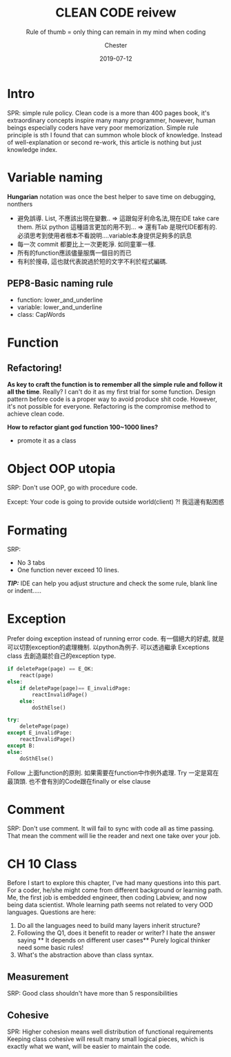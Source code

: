 ﻿---
layout:     post
title:      CLEAN CODE reivew
subtitle:   Rule of thumb = only thing can remain in my mind when coding
date:       2019-07-12
author:    Chester
catalog: true
tags:

---
# Intro
SPR: simple rule policy. 
Clean code is a more than 400 pages book, it's extraordinary concepts inspire many many programmer, however, human beings especially coders have very poor memorization. Simple rule principle is sth I found that can summon whole block of knowledge. Instead of well-explanation or second re-work, this article is nothing but just knowledge index. 


# Variable naming
**Hungarian** notation was once the best helper to save time on debugging, nonthers 

- 避免誤導. List, 不應該出現在變數..
	=> 這跟匈牙利命名法,現在IDE take care them. 所以 python 這種語言更加的用不到...
	=> 還有Tab 是現代IDE都有的. 必須思考到使用者根本不看說明....variable本身提供足夠多的訊息
- 每一次 commit 都要比上一次更乾淨.  如同童軍一樣.
- 所有的function應該儘量服膺一個目的而已
- 有利於搜尋,  這也就代表說過於短的文字不利於程式編碼.


## PEP8-Basic naming rule
- function: lower_and_underline
- variable: lower_and_underline
- class: CapWords




# Function
## Refactoring! 
**As key to craft the function is to remember all the simple rule and follow it all the time**. Really? 
I can't do it as my first trial for some function. Design pattern before code is a proper way to avoid produce shit code. However, it's not possible for everyone. Refactoring is the compromise method to achieve clean code. 

**How to refactor giant god function 100~1000 lines?**
- promote it as a class

# Object OOP utopia
SRP:
Don't use OOP, go with procedure code.

Except:
Your code is going to provide outside world(client) ?! 我這邊有點困惑


# Formating
SRP:
- No 3 tabs
- One function never exceed 10 lines.

***TIP:*** IDE can help you adjust structure and check the some rule, blank line or indent.....

# Exception
Prefer doing exception instead of running error code. 有一個絕大的好處, 就是可以切割exception的處理機制. 以python為例子.  可以透過繼承 Exceptions class 去創造屬於自己的exception type. 
```python
if deletePage(page) == E_OK:
	react(page)
else:
	if deletePage(page)== E_invalidPage:
		reactInvalidPage()
	else:
		doSthElse()

try:
	deletePage(page)
except E_invalidPage:
	reactInvalidPage()
except B:
else:
	doSthElse()
```

Follow 上面function的原則. 如果需要在function中作例外處理.  Try 一定是寫在最頂頭.  也不會有別的Code跟在finally or else clause

# Comment
SRP:
Don't use comment. It will fail to sync with code all as time passing. That mean the comment will lie the reader and next one take over your job.

# CH 10 Class
Before I start to explore this chapter, I've had many questions into this part. For a coder, he/she might come from different background or learning path. Me, the first job is embedded engineer, then coding Labview, and now being data scientist. Whole learning path seems not related to very OOD languages. 
Questions are here:
1. Do all the languages need to build many layers inherit structure?
2. Following the Q1, does it benefit to reader or writer? I hate the answer saying ** It depends on different user cases** Purely logical thinker need some basic rules!
3. What's the abstraction above than class syntax. 

## Measurement
SRP: Good class shouldn't have more than 5 responsibilities

## Cohesive
SPR: Higher cohesion means well distribution of functional requirements
Keeping class cohesive will result many small logical pieces, which is exactly what we want, will be easier to maintain the code. 

 

<!--stackedit_data:
eyJoaXN0b3J5IjpbMTY2ODE2MjE1OSwxNjg1NDQ3MDc0LDI1Mz
A3NTg3NSwxNTY3MDIzNTEyLDE1MDM1MTkyNDMsMTg4NjkzMDY4
OCwtMTU5NjE3MjA5NSw5MjE4NjMzMTMsLTQwMzYxODA2NywtMT
UyMjEzMzUwNywtMjAzMzYzMTYxMiwtMTE3NzAyOTQ2OCwtNDIz
MDY0MDEzLC0xNDc2NzYzNDU4LC0xMjk1MjAwOTMxLDg4OTk4MT
M4LDEwMDE1Njg5NzYsMTY2Njc0NDI3OSwtMjEzNzk0NDUxMCwz
NDE5MzU4NjhdfQ==
-->